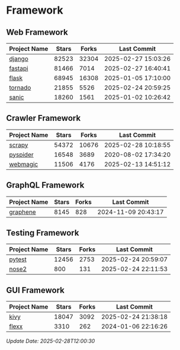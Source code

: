 # Framework

## Web Framework
| Project Name | Stars | Forks | Last Commit |
| ------------ | ----- | ----- | ----------- |
| [django](https://github.com/django/django) | 82523 | 32304 | 2025-02-27 15:03:26 |
| [fastapi](https://github.com/fastapi/fastapi) | 81466 | 7014 | 2025-02-27 16:40:41 |
| [flask](https://github.com/pallets/flask) | 68945 | 16308 | 2025-01-05 17:10:00 |
| [tornado](https://github.com/tornadoweb/tornado) | 21855 | 5526 | 2025-02-24 20:59:25 |
| [sanic](https://github.com/sanic-org/sanic) | 18260 | 1561 | 2025-01-02 10:26:42 |

## Crawler Framework
| Project Name | Stars | Forks | Last Commit |
| ------------ | ----- | ----- | ----------- |
| [scrapy](https://github.com/scrapy/scrapy) | 54372 | 10676 | 2025-02-28 10:18:55 |
| [pyspider](https://github.com/binux/pyspider) | 16548 | 3689 | 2020-08-02 17:34:20 |
| [webmagic](https://github.com/code4craft/webmagic) | 11506 | 4176 | 2025-02-13 14:51:12 |

## GraphQL Framework
| Project Name | Stars | Forks | Last Commit |
| ------------ | ----- | ----- | ----------- |
| [graphene](https://github.com/graphql-python/graphene) | 8145 | 828 | 2024-11-09 20:43:17 |

## Testing Framework
| Project Name | Stars | Forks | Last Commit |
| ------------ | ----- | ----- | ----------- |
| [pytest](https://github.com/pytest-dev/pytest) | 12456 | 2753 | 2025-02-24 20:59:07 |
| [nose2](https://github.com/nose-devs/nose2) | 800 | 131 | 2025-02-24 22:11:53 |

## GUI Framework
| Project Name | Stars | Forks | Last Commit |
| ------------ | ----- | ----- | ----------- |
| [kivy](https://github.com/kivy/kivy) | 18047 | 3092 | 2025-02-24 21:38:18 |
| [flexx](https://github.com/flexxui/flexx) | 3310 | 262 | 2024-01-06 22:16:26 |

*Update Date: 2025-02-28T12:00:30*